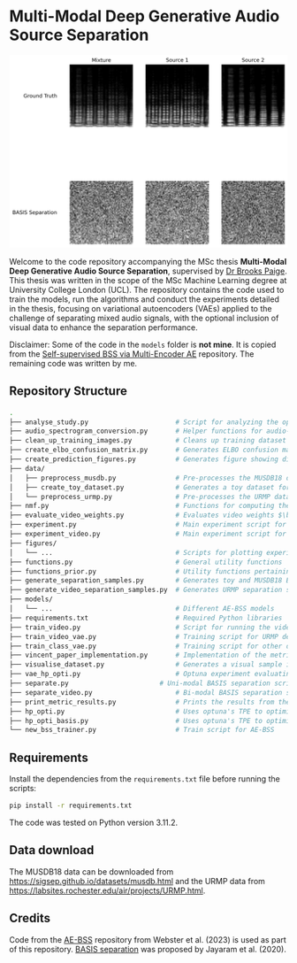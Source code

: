 
# Multi-Modal Deep Generative Audio Source Separation

<img src="assets/animation5.gif" />

Welcome to the code repository accompanying the MSc thesis **Multi-Modal Deep Generative Audio Source Separation**, supervised by [Dr Brooks Paige](https://tbrx.github.io/). This thesis was written in the scope of the MSc Machine Learning degree at University College London (UCL). The repository contains the code used to train the models, run the algorithms and conduct the experiments detailed in the thesis, focusing on variational autoencoders (VAEs) applied to the challenge of separating mixed audio signals, with the optional inclusion of visual data to enhance the separation performance.

Disclaimer: Some of the code in the `models` folder is **not mine**. It is copied from the [Self-supervised BSS via Multi-Encoder AE](https://github.com/webstah/self-supervised-bss-via-multi-encoder-ae) repository. The remaining code was written by me.

## Repository Structure

```bash
.
├── analyse_study.py                      # Script for analyzing the optuna study results
├── audio_spectrogram_conversion.py       # Helper functions for audio-spectrogram conversion
├── clean_up_training_images.py           # Cleans up training dataset images
├── create_elbo_confusion_matrix.py       # Generates ELBO confusion matrices
├── create_prediction_figures.py          # Generates figure showing different methods' separations
├── data/
│   ├── preprocess_musdb.py               # Pre-processes the MUSDB18 dataset
│   ├── create_toy_dataset.py             # Generates a toy dataset for initial testing
│   └── preprocess_urmp.py                # Pre-processes the URMP dataset
├── nmf.py                                # Functions for computing the Non-negative Matrix Factorization (NMF)
├── evaluate_video_weights.py             # Evaluates video weights $\beta$
├── experiment.py                         # Main experiment script for uni-modal setup
├── experiment_video.py                   # Main experiment script for multi-modal setup
├── figures/
│   └── ...                               # Scripts for plotting experiment results
├── functions.py                          # General utility functions
├── functions_prior.py                    # Utility functions pertaining to the deep generative priors
├── generate_separation_samples.py        # Generates toy and MUSDB18 BASIS separation samples
├── generate_video_separation_samples.py  # Generates URMP separation samples
├── models/
│   └── ...                               # Different AE-BSS models
├── requirements.txt                      # Required Python libraries
├── train_video.py                        # Script for running the video classifier training
├── train_video_vae.py                    # Training script for URMP deep generative priors
├── train_class_vae.py                    # Training script for other deep generative priors
├── vincent_paper_implementation.py       # Implementation of the metrics in Vincent et al. (2006)
├── visualise_dataset.py                  # Generates a visual sample image of the datasets
├── vae_hp_opti.py                        # Optuna experiment evaluating optimal VAE hyperparameters
├── separate.py                       # Uni-modal BASIS separation scripts
├── separate_video.py                     # Bi-modal BASIS separation scripts
├── print_metric_results.py               # Prints the results from the experiment.py experiment as mean +- standard error
├── hp_opti.py                            # Uses optuna's TPE to optimise AE-BSS hyperparameters
├── hp_opti_basis.py                      # Uses optuna's TPE to optimise BASIS hyperparameters
└── new_bss_trainer.py                    # Train script for AE-BSS
```

## Requirements

Install the dependencies from the `requirements.txt` file before running the scripts:
```bash
pip install -r requirements.txt
```

The code was tested on Python version 3.11.2.

## Data download

The MUSDB18 data can be downloaded from https://sigsep.github.io/datasets/musdb.html and the URMP data from https://labsites.rochester.edu/air/projects/URMP.html.

## Credits

Code from the [AE-BSS](https://github.com/webstah/self-supervised-bss-via-multi-encoder-ae) repository from Webster et al. (2023) is used as part of this repository. [BASIS separation](https://github.com/jthickstun/basis-separation) was proposed by Jayaram et al. (2020).


